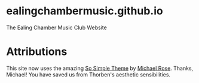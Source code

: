 # ealingchambermusic.github.io
The Ealing Chamber Music Club Website

# Attributions
This site now uses the amazing [So Simple Theme](http://mmistakes.github.io/so-simple-theme/) by [Michael Rose](https://github.com/mmistakes). 
Thanks, Michael! You have saved us from Thorben's aesthetic sensibilities.